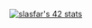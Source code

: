 [![slasfar's 42 stats](https://badge.mediaplus.ma/kettlebells/slasfar)](https://github.com/oakoudad/badge42)
